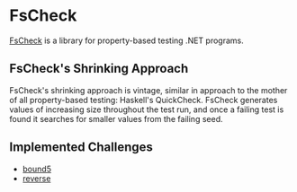 # FsCheck

[FsCheck](https://fscheck.github.io/FsCheck/) is a library for property-based testing .NET programs.

## FsCheck's Shrinking Approach

FsCheck's shrinking approach is vintage, similar in approach to the mother of all property-based testing: Haskell's QuickCheck. FsCheck generates values of increasing size throughout the test run, and once a failing test is found it searches for smaller values from the failing seed.

## Implemented Challenges

- [bound5](/pbt-libraries/fscheck/challenges/bound5.fsx)
- [reverse](/pbt-libraries/fscheck/challenges/reverse.fsx)

